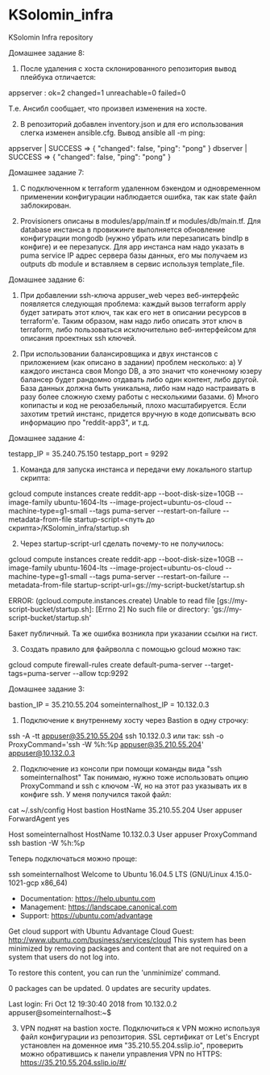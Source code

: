 # KSolomin_infra
KSolomin Infra repository

Домашнее задание 8:

1. После удаления с хоста склонированного репозитория вывод плейбука отличается:

appserver                  : ok=2    changed=1    unreachable=0    failed=0

Т.е. Ансибл сообщает, что произвел изменения на хосте.

2. В репозиторий добавлен inventory.json и для его использования слегка изменен ansible.cfg. Вывод ansible all -m ping:

appserver | SUCCESS => {
    "changed": false,
    "ping": "pong"
}
dbserver | SUCCESS => {
    "changed": false,
    "ping": "pong"
}

Домашнее задание 7:

1. С подключенном к terraform удаленном бэкендом и одновременном применении конфигурации наблюдается ошибка, так как state файл заблокирован.

2. Provisioners описаны в modules/app/main.tf и modules/db/main.tf. Для database инстанса в провижинге выполняется обновление конфигурации mongodb (нужно убрать или перезаписать bindIp в конфиге) и ее перезапуск. Для app инстанса нам надо указать в puma service IP адрес сервера базы данных, его мы получаем из outputs db module и вставляем в сервис используя template_file.

Домашнее задание 6:

1. При добавлении ssh-ключа appuser_web через веб-интерфейс появляется следующая проблема: каждый вызов terraform apply будет затирать этот ключ, так как его нет в описании ресурсов в terraform'е. Таким образом, нам надо либо описать этот ключ в terraform, либо пользоваться исключительно веб-интерфейсом для описания проектных ssh ключей.

2. При использовании балансировщика и двух инстансов с приложением (как описано в задании) проблем несколько:
a) У каждого инстанса своя Mongo DB, а это значит что конечному юзеру балансер будет рандомно отдавать либо один контент, либо другой. База данных должна быть уникальна, либо нам надо настраивать в разу более сложную схему работы с несколькими базами.
б) Много копипасты и код не реюзабельный, плохо масштабируется. Если захотим третий инстанс, придется вручную в коде дописывать всю информацию про "reddit-app3", и т.д.

Домашнее задание 4:

testapp_IP = 35.240.75.150
testapp_port = 9292

1. Команда для запуска инстанса и передачи ему локального startup скрипта:

gcloud compute instances create reddit-app --boot-disk-size=10GB --image-family ubuntu-1604-lts --image-project=ubuntu-os-cloud --machine-type=g1-small --tags puma-server --restart-on-failure --metadata-from-file startup-script=<путь до скрипта>/KSolomin_infra/startup.sh

2. Через startup-script-url сделать почему-то не получилось:

gcloud compute instances create reddit-app --boot-disk-size=10GB --image-family ubuntu-1604-lts --image-project=ubuntu-os-cloud --machine-type=g1-small --tags puma-server --restart-on-failure --metadata-from-file startup-script-url=gs://my-script-bucket/startup.sh

ERROR: (gcloud.compute.instances.create) Unable to read file [gs://my-script-bucket/startup.sh]: [Errno 2] No such file or directory: 'gs://my-script-bucket/startup.sh'

Бакет публичный. Та же ошибка возникла при указании ссылки на гист.

3. Создать правило для файрволла с помощью gcloud можно так:

gcloud compute firewall-rules create default-puma-server --target-tags=puma-server --allow tcp:9292 

Домашнее задание 3:

bastion_IP = 35.210.55.204
someinternalhost_IP = 10.132.0.3

1. Подключение к внутреннему хосту через Bastion в одну строчку:

ssh -A -tt appuser@35.210.55.204 ssh 10.132.0.3
или так:
ssh -o ProxyCommand='ssh -W %h:%p appuser@35.210.55.204' appuser@10.132.0.3

2. Подключение из консоли при помощи команды вида "ssh someinternalhost"
Так понимаю, нужно тоже использовать опцию ProxyCommand и ssh с ключом -W, но на этот раз указывать их в конфиге ssh. У меня получился такой файл:

cat ~/.ssh/config 
Host bastion
  HostName 35.210.55.204 
  User appuser
  ForwardAgent yes

Host someinternalhost
  HostName 10.132.0.3
  User appuser
  ProxyCommand ssh bastion -W %h:%p

Теперь подключаться можно проще:

ssh someinternalhost
Welcome to Ubuntu 16.04.5 LTS (GNU/Linux 4.15.0-1021-gcp x86_64)

 * Documentation:  https://help.ubuntu.com
 * Management:     https://landscape.canonical.com
 * Support:        https://ubuntu.com/advantage

Get cloud support with Ubuntu Advantage Cloud Guest:
http://www.ubuntu.com/business/services/cloud
This system has been minimized by removing packages and content that are
not required on a system that users do not log into.

To restore this content, you can run the 'unminimize' command.

0 packages can be updated.
0 updates are security updates.

Last login: Fri Oct 12 19:30:40 2018 from 10.132.0.2
appuser@someinternalhost:~$

3. VPN поднят на bastion хосте. Подключиться к VPN можно используя файл конфигурации из репозитория. SSL сертификат от Let's Encrypt установлен на доменное имя "35.210.55.204.sslip.io", проверить можно обратившись к панели управления VPN по HTTPS:
https://35.210.55.204.sslip.io/#/
